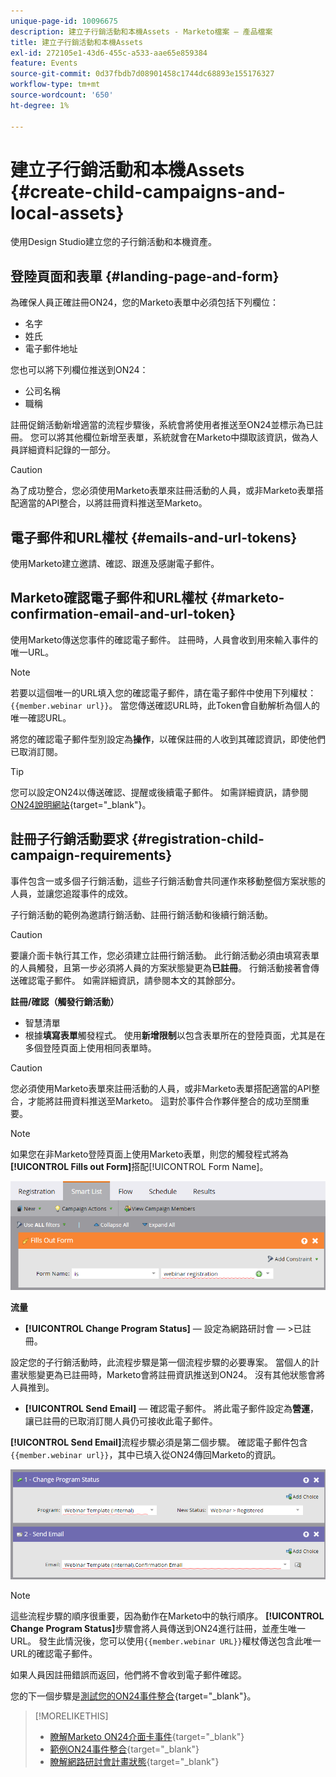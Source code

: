 ```yaml
---
unique-page-id: 10096675
description: 建立子行銷活動和本機Assets - Marketo檔案 — 產品檔案
title: 建立子行銷活動和本機Assets
exl-id: 272105e1-43d6-455c-a533-aae65e859384
feature: Events
source-git-commit: 0d37fbdb7d08901458c1744dc68893e155176327
workflow-type: tm+mt
source-wordcount: '650'
ht-degree: 1%

---
```


# 建立子行銷活動和本機Assets {#create-child-campaigns-and-local-assets}

使用Design Studio建立您的子行銷活動和本機資產。

## 登陸頁面和表單 {#landing-page-and-form}

為確保人員正確註冊ON24，您的Marketo表單中必須包括下列欄位：

* 名字
* 姓氏
* 電子郵件地址

您也可以將下列欄位推送到ON24：

* 公司名稱
* 職稱

註冊促銷活動新增適當的流程步驟後，系統會將使用者推送至ON24並標示為已註冊。 您可以將其他欄位新增至表單，系統就會在Marketo中擷取該資訊，做為人員詳細資料記錄的一部分。

>[!CAUTION]
>
>為了成功整合，您必須使用Marketo表單來註冊活動的人員，或非Marketo表單搭配適當的API整合，以將註冊資料推送至Marketo。

## 電子郵件和URL權杖 {#emails-and-url-tokens}

使用Marketo建立邀請、確認、跟進及感謝電子郵件。

## Marketo確認電子郵件和URL權杖 {#marketo-confirmation-email-and-url-token}

使用Marketo傳送您事件的確認電子郵件。 註冊時，人員會收到用來輸入事件的唯一URL。

>[!NOTE]
>
>若要以這個唯一的URL填入您的確認電子郵件，請在電子郵件中使用下列權杖： `{{member.webinar url}}`。 當您傳送確認URL時，此Token會自動解析為個人的唯一確認URL。
>
>將您的確認電子郵件型別設定為&#x200B;**操作**，以確保註冊的人收到其確認資訊，即使他們已取消訂閱。

>[!TIP]
>
>您可以設定ON24以傳送確認、提醒或後續電子郵件。 如需詳細資訊，請參閱[ON24說明網站](https://support.on24.com/hc/en-us/categories/26127314569115-Webcast-Elite){target="_blank"}。

## 註冊子行銷活動要求 {#registration-child-campaign-requirements}

事件包含一或多個子行銷活動，這些子行銷活動會共同運作來移動整個方案狀態的人員，並讓您追蹤事件的成效。

子行銷活動的範例為邀請行銷活動、註冊行銷活動和後續行銷活動。

>[!CAUTION]
>
>要讓介面卡執行其工作，您必須建立註冊行銷活動。 此行銷活動必須由填寫表單的人員觸發，且第一步必須將人員的方案狀態變更為&#x200B;**已註冊**。 行銷活動接著會傳送確認電子郵件。 如需詳細資訊，請參閱本文的其餘部分。

**註冊/確認（觸發行銷活動）**

* 智慧清單
* 根據&#x200B;**填寫表單**&#x200B;觸發程式。 使用&#x200B;**新增限制**&#x200B;以包含表單所在的登陸頁面，尤其是在多個登陸頁面上使用相同表單時。

>[!CAUTION]
>
>您必須使用Marketo表單來註冊活動的人員，或非Marketo表單搭配適當的API整合，才能將註冊資料推送至Marketo。 這對於事件合作夥伴整合的成功至關重要。

>[!NOTE]
>
>如果您在非Marketo登陸頁面上使用Marketo表單，則您的觸發程式將為&#x200B;**[!UICONTROL Fills out Form]**&#x200B;搭配[!UICONTROL Form Name]。

![](assets/image2015-12-22-15-3a20-3a51.png)

**流量**

* **[!UICONTROL Change Program Status]** — 設定為網路研討會 — >已註冊。

設定您的子行銷活動時，此流程步驟是第一個流程步驟的必要專案。 當個人的計畫狀態變更為已註冊時，Marketo會將註冊資訊推送到ON24。 沒有其他狀態會將人員推到。

* **[!UICONTROL Send Email]** — 確認電子郵件。 將此電子郵件設定為&#x200B;**營運**，讓已註冊的已取消訂閱人員仍可接收此電子郵件。

**[!UICONTROL Send Email]**&#x200B;流程步驟必須是第二個步驟。 確認電子郵件包含`{{member.webinar url}}`，其中已填入從ON24傳回Marketo的資訊。

![](assets/image2015-12-22-15-3a29-3a50.png)

>[!NOTE]
>
>這些流程步驟的順序很重要，因為動作在Marketo中的執行順序。 **[!UICONTROL Change Program Status]**&#x200B;步驟會將人員傳送到ON24進行註冊，並產生唯一URL。 發生此情況後，您可以使用`{{member.webinar URL}}`權杖傳送包含此唯一URL的確認電子郵件。
>
>如果人員因註冊錯誤而返回，他們將不會收到電子郵件確認。

您的下一個步驟是[測試您的ON24事件整合](/help/marketo/product-docs/demand-generation/events/create-an-event/create-an-event-with-the-marketo-on24-adapter/test-your-on24-event-integration.md){target="_blank"}。

>[!MORELIKETHIS]
>
>* [瞭解Marketo ON24介面卡事件](/help/marketo/product-docs/demand-generation/events/create-an-event/create-an-event-with-the-marketo-on24-adapter/understanding-marketo-on24-adapter-events.md){target="_blank"}
>* [範例ON24事件整合](/help/marketo/product-docs/demand-generation/events/create-an-event/create-an-event-with-the-marketo-on24-adapter/example-on24-event-integration.md){target="_blank"}
>* [瞭解網路研討會計畫狀態](/help/marketo/product-docs/demand-generation/events/create-an-event/create-an-event-with-the-marketo-on24-adapter/understanding-webinar-program-statuses.md){target="_blank"}
